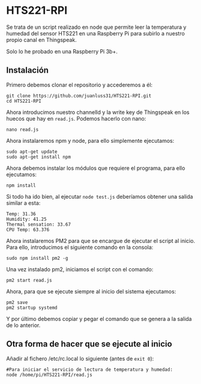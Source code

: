 # HTS221-RPI

Se trata de un script realizado en node que permite leer la temperatura y humedad del sensor HTS221 en una Raspberry Pi para subirlo a nuestro propio canal en Thingspeak.

Solo lo he probado en una Raspberry Pi 3b+.

## Instalación 

Primero debemos clonar el repositorio y accederemos a él:
```
git clone https://github.com/juanluss31/HTS221-RPI.git
cd HTS221-RPI
```
Ahora introducimos nuestro channelId y la write key de Thingspeak en los huecos que hay en `read.js`. Podemos hacerlo con nano:

```
nano read.js
```

Ahora instalaremos npm y node, para ello simplemente ejecutamos:
```
sudo apt-get update
sudo apt-get install npm
```
Ahora debemos instalar los módulos que requiere el programa, para ello ejecutamos:
```
npm install
```
Si todo ha ido bien, al ejecutar `node test.js` deberíamos obtener una salida similar a esta:
```
Temp: 31.36
Humidity: 41.25
Thermal sensation: 33.67
CPU Temp: 63.376
```

Ahora instalaremos PM2 para que se encargue de ejecutar el script al inicio.
Para ello, introducimos el siguiente comando en la consola:
```
sudo npm install pm2 -g
```
Una vez instalado pm2, iniciamos el script con el comando:
```
pm2 start read.js
```
Ahora, para que se ejecute siempre al inicio del sistema ejecutamos:
```
pm2 save
pm2 startup systemd
```
Y por último debemos copiar y pegar el comando que se genera a la salida de lo anterior.


## Otra forma de hacer que se ejecute al inicio
Añadir al fichero /etc/rc.local lo siguiente (antes de `exit 0`):
```
#Para iniciar el servicio de lectura de temperatura y humedad:
node /home/pi/HTS221-RPI/read.js
```
